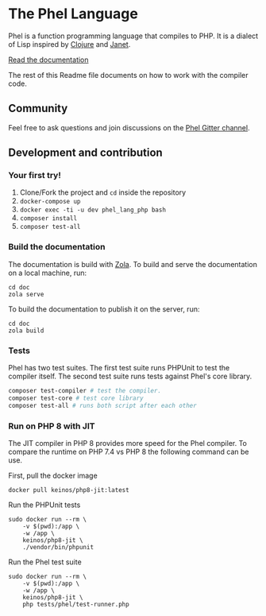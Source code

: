 # The Phel Language

Phel is a function programming language that compiles to PHP. It is a dialect of Lisp inspired by [Clojure](https://clojure.org/) and [Janet](https://janet-lang.org/).

[Read the documentation](https://phel-lang.org)

The rest of this Readme file documents on how to work with the compiler code.

## Community

Feel free to ask questions and join discussions on the [Phel Gitter channel](https://gitter.im/phel-lang/community).


## Development and contribution

### Your first try!

1. Clone/Fork the project and `cd` inside the repository
2. `docker-compose up`
3. `docker exec -ti -u dev phel_lang_php bash`
4. `composer install`
5. `composer test-all`

### Build the documentation

The documentation is build with [Zola](https://www.getzola.org/). To build and serve the documentation on a local machine, run:

```
cd doc
zola serve
```

To build the documentation to publish it on the server, run:

```
cd doc
zola build
```

### Tests

Phel has two test suites. 
The first test suite runs PHPUnit to test the compiler itself.
The second test suite runs tests against Phel's core library.

```bash
composer test-compiler # test the compiler.
composer test-core # test core library
composer test-all # runs both script after each other
```

### Run on PHP 8 with JIT

The JIT compiler in PHP 8 provides more speed for the Phel compiler. To compare the runtime on PHP 7.4 vs PHP 8 the following command can be use.

First, pull the docker image

```
docker pull keinos/php8-jit:latest
```

Run the PHPUnit tests
```
sudo docker run --rm \
    -v $(pwd):/app \
    -w /app \
    keinos/php8-jit \
    ./vendor/bin/phpunit
```

Run the Phel test suite
```
sudo docker run --rm \
    -v $(pwd):/app \
    -w /app \
    keinos/php8-jit \
    php tests/phel/test-runner.php
```
